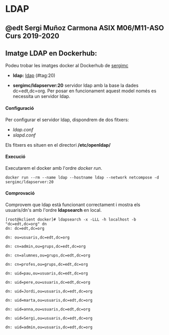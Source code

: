 # LDAP
## @edt Sergi Muñoz Carmona ASIX M06/M11-ASO Curs 2019-2020

## Imatge LDAP en Dockerhub:
Podeu trobar les imatges docker al Dockerhub de [sergimc](https://hub.docker.com/u/sergimc/)

* **ldap:** [ldap](https://cloud.docker.com/repository/docker/sergimc/ldapserver) (#tag:20)

* **sergimc/ldapserver:20**  servidor ldap amb la base la dades dc=edt,dc=org.
Per posar en funcionament aquest model només es necessita un servidor ldap.

#### Configuració
Per configurar el servidor ldap, dispondrem de dos fitxers:

* *ldap.conf*
* *slapd.conf*

Els fitxers es situen en el directori **/etc/openldap/**

#### Execució

Executarem el docker amb l'ordre *docker run*.

```
docker run --rm --name ldap --hostname ldap --network netcompose -d sergimc/ldapserver:20

```
#### Comprovació

Comprovem que ldap està funcionant correctament i mostra els usuaris/dn's amb l'ordre **ldapsearch** en local.

```
[root@kclient docker]# ldapsearch -x -LLL -h localhost -b "dc=edt,dc=org" dn
dn: dc=edt,dc=org

dn: ou=usuaris,dc=edt,dc=org

dn: cn=admin,ou=grups,dc=edt,dc=org

dn: cn=alumnes,ou=grups,dc=edt,dc=org

dn: cn=profes,ou=grups,dc=edt,dc=org

dn: uid=pau,ou=usuaris,dc=edt,dc=org

dn: uid=pere,ou=usuaris,dc=edt,dc=org

dn: uid=Jordi,ou=usuaris,dc=edt,dc=org

dn: uid=marta,ou=usuaris,dc=edt,dc=org

dn: uid=anna,ou=usuaris,dc=edt,dc=org

dn: uid=Sergi,ou=usuaris,dc=edt,dc=org

dn: uid=admin,ou=usuaris,dc=edt,dc=org
```
